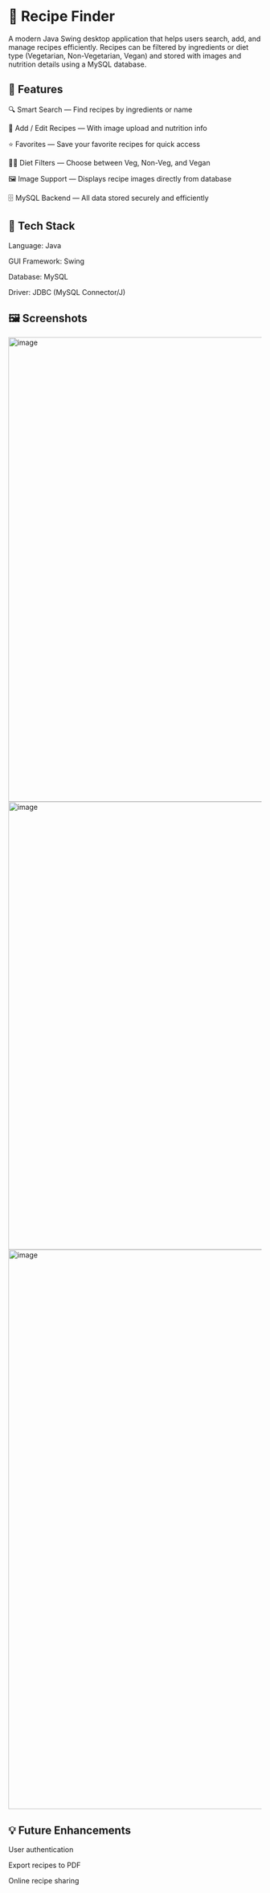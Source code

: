 # 🍲 Recipe Finder #

A modern Java Swing desktop application that helps users search, add, and manage recipes efficiently.
Recipes can be filtered by ingredients or diet type (Vegetarian, Non-Vegetarian, Vegan) and stored with images and nutrition details using a MySQL database.


## 🚀 Features ##

🔍 Smart Search — Find recipes by ingredients or name

🍴 Add / Edit Recipes — With image upload and nutrition info

⭐ Favorites — Save your favorite recipes for quick access

🧑‍🌾 Diet Filters — Choose between Veg, Non-Veg, and Vegan

🖼️ Image Support — Displays recipe images directly from database

🗄️ MySQL Backend — All data stored securely and efficiently


## 🧰 Tech Stack ##

Language: Java

GUI Framework: Swing

Database: MySQL

Driver: JDBC (MySQL Connector/J)


## 🖼️ Screenshots ##

<img width="1483" height="925" alt="image" src="https://github.com/user-attachments/assets/da01f613-cdf7-45a3-9836-5ea7d79cd56c" />

<img width="1167" height="892" alt="image" src="https://github.com/user-attachments/assets/ac31f936-a9c6-4b55-998e-b8a1a41851fc" />

<img width="986" height="1114" alt="image" src="https://github.com/user-attachments/assets/53df4de3-242f-4462-9122-3f5d8ff74b8d" />


## 💡 Future Enhancements ##

User authentication

Export recipes to PDF

Online recipe sharing
